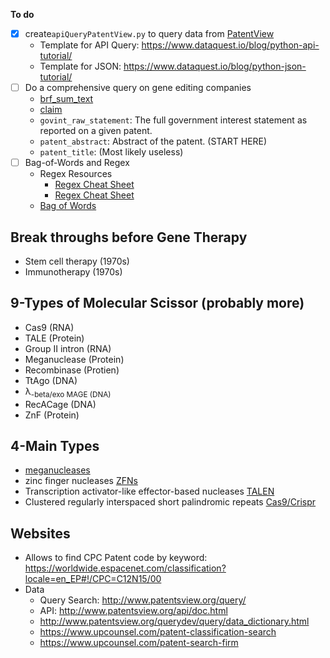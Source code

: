 
**To do**
- [x] create`apiQueryPatentView.py` to query data from [PatentView](http://www.patentsview.org/api/query-language.html#query_string_format)
  - Template for API Query: https://www.dataquest.io/blog/python-api-tutorial/
  - Template for JSON: https://www.dataquest.io/blog/python-json-tutorial/
- [ ] Do a comprehensive query on gene editing companies 
  - [brf_sum_text](http://www.patentsview.org/download/)
  - [claim](http://www.patentsview.org/download/) 
  - `govint_raw_statement`: The full government interest statement as reported on a given patent. 
  - `patent_abstract`: Abstract of the patent. (START HERE)
  - `patent_title`: (Most likely useless)
- [ ] Bag-of-Words and Regex
  - Regex Resources
    - [Regex Cheat Sheet](https://scotch.io/tutorials/an-introduction-to-regex-in-python)
    - [Regex Cheat Sheet](https://stackabuse.com/introduction-to-regular-expressions-in-python/)
  - [Bag of Words](http://www.insightsbot.com/blog/R8fu5/bag-of-words-algorithm-in-python-introduction)
        


## Break throughs before Gene Therapy
- Stem cell therapy (1970s)
- Immunotherapy (1970s)

## 9-Types of Molecular Scissor (probably more) 
- Cas9 (RNA)
- TALE (Protein) 
- Group II intron (RNA)
- Meganuclease (Protein) 
- Recombinase (Protien) 
- TtAgo (DNA) 
- </sub>&lambda;<sub>-beta/exo MAGE (DNA)
- RecACage (DNA)
- ZnF (Protein) 
## 4-Main Types
  - [meganucleases](https://en.wikipedia.org/wiki/Meganucleasem)
  - zinc finger nucleases  [ZFNs](https://en.wikipedia.org/wiki/Zinc_finger_nuclease)
  - Transcription activator-like effector-based nucleases  [TALEN](https://en.wikipedia.org/wiki/Transcription_activator-like_effector_nucleasem)
  - Clustered regularly interspaced short palindromic repeats [Cas9/Crispr](https://www.google.com)
## Websites
- Allows to find CPC Patent code by keyword: https://worldwide.espacenet.com/classification?locale=en_EP#!/CPC=C12N15/00
- Data
    - Query Search: http://www.patentsview.org/query/
    - API: http://www.patentsview.org/api/doc.html
    - http://www.patentsview.org/querydev/query/data_dictionary.html
    - https://www.upcounsel.com/patent-classification-search
    - https://www.upcounsel.com/patent-search-firm


